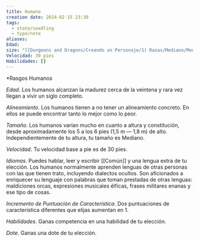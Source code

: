 ```yaml
---
title: Humano
creation date: 2024-02-15 23:39
tags:
  - state/seedling
  - type/note
aliases: 
Edad: 
size: "[[Dungeons and Dragons/Creando un Personaje/1) Razas/Mediano/Mediano]]"
Velocidad: 30 pies
Habilidades: []
---
```


*Rasgos Humanos

*Edad*. Los humanos alcanzan la madurez cerca de la veintena y rara vez llegan a vivir un siglo
completo.

*Alineamiento*. Los humanos tienen a no tener un alineamiento concreto. En ellos se puede
encontrar tanto lo mejor como lo peor.

*Tamaño*. Los humanos varían mucho en cuanto a altura y constitución, desde aproximadamente los 5 a los 6 pies (1,5 m — 1,8 m) de alto. Independientemente de tu altura, tu tamaño es Mediano.

*Velocidad*. Tu velocidad base a pie es de 30 pies.

*Idiomas*. Puedes hablar, leer y escribir [[Común]] y una lengua extra de tu elección. 
Los humanos normalmente aprenden lenguas de otras personas con las que tienen trato, incluyendo dialectos ocultos. Son aficionados a enriquecer su lenguaje con palabras que toman prestadas de otras lenguas: maldiciones orcas, expresiones musicales élficas, frases militares enanas y ese tipo de cosas.

*Incremento de Puntuación de Característica*. Dos puntuaciones de característica diferentes que elijas aumentan en 1.

*Habilidades*. Ganas competencia en una habilidad de tu elección.

*Dote*. Ganas una dote de tu elección.